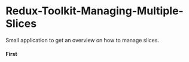 # Redux-Toolkit-Managing-Multiple-Slices
Small application to get an overview on how to manage slices. 
#### First
